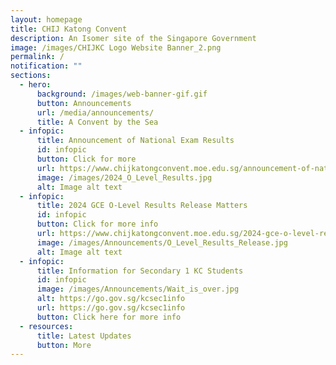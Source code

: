 ```yaml
---
layout: homepage
title: CHIJ Katong Convent
description: An Isomer site of the Singapore Government
image: /images/CHIJKC Logo Website Banner_2.png
permalink: /
notification: ""
sections:
  - hero:
      background: /images/web-banner-gif.gif
      button: Announcements
      url: /media/announcements/
      title: A Convent by the Sea
  - infopic:
      title: Announcement of National Exam Results
      id: infopic
      button: Click for more
      url: https://www.chijkatongconvent.moe.edu.sg/announcement-of-national-exam-results/
      image: /images/2024_O_Level_Results.jpg
      alt: Image alt text
  - infopic:
      title: 2024 GCE O-Level Results Release Matters
      id: infopic
      button: Click for more info
      url: https://www.chijkatongconvent.moe.edu.sg/2024-gce-o-level-results-release-matters/
      image: /images/Announcements/O_Level_Results_Release.jpg
      alt: Image alt text
  - infopic:
      title: Information for Secondary 1 KC Students
      id: infopic
      image: /images/Announcements/Wait_is_over.jpg
      alt: https://go.gov.sg/kcsec1info
      url: https://go.gov.sg/kcsec1info
      button: Click here for more info
  - resources:
      title: Latest Updates
      button: More
---
```

